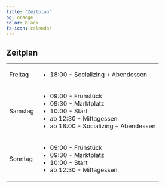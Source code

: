 ```yaml
---
title: "Zeitplan"
bg: orange
color: black
fa-icon: calendar
---
```


## Zeitplan

<table class="schedule">
    <tr>
        <td class="day">Freitag</td>
        <td>
            <ul>
                <li>18:00 - Socializing + Abendessen</li>
            </ul>
        </td>
    </tr>
    <tr>
        <td class="day">Samstag</td>
        <td>
            <ul>
                <li>09:00 - Frühstück</li>
                <li>09:30 - Marktplatz</li>
                <li>10:00 - Start</li>
                <li>ab 12:30 - Mittagessen</li>
                <li>ab 18:00 - Socializing + Abendessen</li>
            </ul>
        </td>
    </tr>
    <tr>
        <td class="day">Sonntag</td>
        <td>
            <ul>
                <li>09:00 - Frühstück</li>
                <li>09:30 - Marktplatz</li>
                <li>10:00 - Start</li>
                <li>ab 12:30 - Mittagessen</li>
            </ul>
        </td>
    </tr>
</table>